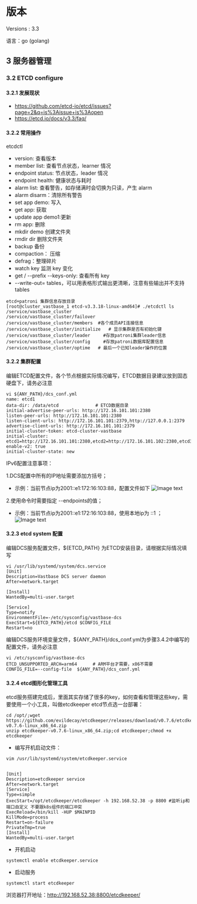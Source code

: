 # 版本
Versions : 3.3

语言：go  (golang)

## 3 服务器管理

### 3.2 ETCD configure
#### 3.2.1 发展现状

*   https://github.com/etcd-io/etcd/issues?page=2&q=is%3Aissue+is%3Aopen
*   https://etcd.io/docs/v3.3/faq/

#### 3.2.2 常用操作
etcdctl

*   version: 查看版本
*   member list: 查看节点状态，learner 情况
*   endpoint status: 节点状态，leader 情况
*   endpoint health: 健康状态与耗时
*   alarm list: 查看警告，如存储满时会切换为只读，产生 alarm
*   alarm disarm：清除所有警告
*   set app demo: 写入
*   get app: 获取
*   update app demo1:更新
*   rm app: 删除
*   mkdir demo 创建文件夹
*   rmdir dir 删除文件夹
*   backup 备份
*   compaction： 压缩
*   defrag：整理碎片
*   watch key 监测 key 变化
*   get / --prefix --keys-only: 查看所有 key
*   --write-out= tables，可以用表格形式输出更清晰，注意有些输出并不支持tables
```
etcd+patroni 集群信息存放目录
[root@cluster_vastbase_1 etcd-v3.3.18-linux-amd64]# ./etcdctl ls /service/vastbase_cluster
/service/vastbase_cluster/failover
/service/vastbase_cluster/members  #各个成员API连接信息
/service/vastbase_cluster/initialize   # 显示集群是否有初始化键
/service/vastbase_cluster/leader     #存放patroni集群leader信息
/service/vastbase_cluster/config     #存放patroni数据库配置信息
/service/vastbase_cluster/optime   # 最后一个已知leader操作的位置
```

#### 3.2.2 集群配置
编辑ETCD配置文件，各个节点根据实际情况编写，ETCD数据目录建议放到固态硬盘下，请务必注意
```
vi ${ANY_PATH}/dcs_conf.yml
name: etcd1
data-dir: /data/etcd              # ETCD数据目录
initial-advertise-peer-urls: http://172.16.101.101:2380
listen-peer-urls: http://172.16.101.101:2380
listen-client-urls: http://172.16.101.101:2379,http://127.0.0.1:2379
advertise-client-urls: http://172.16.101.101:2379
initial-cluster-token: etcd-cluster-vastbase
initial-cluster: etcd1=http://172.16.101.101:2380,etcd2=http://172.16.101.102:2380,etcd3=http://172.16.101.103:2380
enable-v2: true
initial-cluster-state: new
```
IPv6配置注意事项：

1.DCS配置中所有的IP地址需要添加方括号；
*   示例：当前节点ip为2001::e1:172:16:103:88，配置文件如下
![Image text](./_media/etcd_ipv6_1.png)

2.使用命令时需要指定 --endpoints的值；
*   示例：当前节点ip为2001::e1:172:16:103:88，使用本地ip为 ::1 ；
![Image text](./_media/etcd_ipv6_2.png)


#### 3.2.3 etcd system 配置
编辑DCS服务配置文件，${ETCD_PATH} 为ETCD安装目录，请根据实际情况填写
```
vi /usr/lib/systemd/system/dcs.service
[Unit]
Description=Vastbase DCS server daemon
After=network.target

[Install]
WantedBy=multi-user.target

[Service]
Type=notify
EnvironmentFile=-/etc/sysconfig/vastbase-dcs
ExecStart=${ETCD_PATH}/etcd $CONFIG_FILE 
Restart=no
```
编辑DCS服务环境变量文件，${ANY_PATH}/dcs_conf.yml为步骤3.4.2中编写的配置文件，请务必注意
```
vi /etc/sysconfig/vastbase-dcs
ETCD_UNSUPPORTED_ARCH=arm64      # ARM平台才需要，x86不需要
CONFIG_FILE=--config-file  ${ANY_PATH}/dcs_conf.yml
```

#### 3.2.4 etcd图形化管理工具
etcd服务搭建完成后，里面其实存储了很多的key，如何查看和管理这些key，需要使用一个小工具，叫做etcdkeeper
etcd节点选一台部署：
```
cd /opt/;wget https://github.com/evildecay/etcdkeeper/releases/download/v0.7.6/etcdkeeper-v0.7.6-linux_x86_64.zip
unzip etcdkeeper-v0.7.6-linux_x86_64.zip;cd etcdkeeper;chmod +x etcdkeeper
```
*   编写开机启动文件：
```
vim /usr/lib/systemd/system/etcdkeeper.service


[Unit]
Description=etcdkeeper service
After=network.target
[Service]
Type=simple
ExecStart=/opt/etcdkeeper/etcdkeeper -h 192.168.52.38 -p 8800 #监听ip和端口自定义 不要跟k8s组件的端口冲突
ExecReload=/bin/kill -HUP $MAINPID
KillMode=process
Restart=on-failure
PrivateTmp=true
[Install]
WantedBy=multi-user.target
```
*   开机启动
```
systemctl enable etcdkeeper.service
```
*   启动服务
```
systemctl start etcdkeeper
```
浏览器打开地址：http://192.168.52.38:8800/etcdkeeper/
